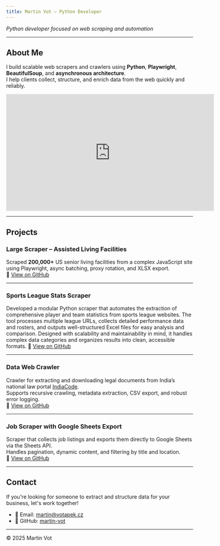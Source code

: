 ```yaml
---
title: Martin Vot – Python Developer
---
```


*Python developer focused on web scraping and automation*

---

## About Me

I build scalable web scrapers and crawlers using **Python**, **Playwright**, **BeautifulSoup**, and **asynchronous architecture**.  
I help clients collect, structure, and enrich data from the web quickly and reliably.

<iframe width="560" height="315" src="https://www.youtube.com/embed/Z8IsAic-KIU" title="Large Scraper Demo" frameborder="0" allow="accelerometer; autoplay; clipboard-write; encrypted-media; gyroscope; picture-in-picture" allowfullscreen></iframe>

---

## Projects

### **Large Scraper – Assisted Living Facilities**
Scraped **200,000+** US senior living facilities from a complex JavaScript site using Playwright, async batching, proxy rotation, and XLSX export.  
🔗 [View on GitHub](https://github.com/martin-vot/large-scraper)

---

### **Sports League Stats Scraper**
Developed a modular Python scraper that automates the extraction of comprehensive player and team statistics from sports league websites. 
The tool processes multiple league URLs, collects detailed performance data and rosters, and outputs well-structured Excel files for easy analysis and comparison.
Designed with scalability and maintainability in mind, it handles complex data categories and organizes results into clean, accessible formats.
🔗 [View on GitHub](https://github.com/Martin-vot/SportsLeague_Scraper)

---

### **Data Web Crawler**
Crawler for extracting and downloading legal documents from India’s national law portal [IndiaCode](https://www.indiacode.nic.in/).  
Supports recursive crawling, metadata extraction, CSV export, and robust error logging.  
🔗 [View on GitHub](https://github.com/Martin-vot/Data-Web-Crawler)

---

### **Job Scraper with Google Sheets Export**
Scraper that collects job listings and exports them directly to Google Sheets via the Sheets API.  
Handles pagination, dynamic content, and filtering by title and location.  
🔗 [View on GitHub](https://github.com/Martin-vot/Job-Scraper-w-GS-export)

---

## Contact

If you're looking for someone to extract and structure data for your business, let's work together!

- 📧 Email: [martin@votapek.cz](mailto:martin@votapek.cz)  
- 🐙 GitHub: [martin-vot](https://github.com/martin-vot)

---

© 2025 Martin Vot
